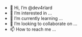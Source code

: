 - 👋 Hi, I’m @dev4rlard
- 👀 I’m interested in ...
- 🌱 I’m currently learning ...
- 💞️ I’m looking to collaborate on ...
- 📫 How to reach me ...

<!---
dev4rlard/dev4rlard is a ✨ special ✨ repository because its `README.md` (this file) appears on your GitHub profile.
You can click the Preview link to take a look at your changes.
--->
